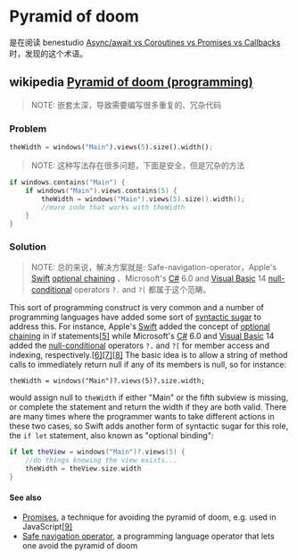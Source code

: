 # Pyramid of doom 

是在阅读 benestudio [Async/await vs Coroutines vs Promises vs Callbacks](https://blog.benestudio.co/async-await-vs-coroutines-vs-promises-eaedee4e0829) 时，发现的这个术语。

## wikipedia [Pyramid of doom (programming)](https://en.wikipedia.org/wiki/Pyramid_of_doom_(programming))

> NOTE: 嵌套太深，导致需要编写很多重复的、冗杂代码

### Problem

```python
theWidth = windows("Main").views(5).size().width();
```

> NOTE: 这种写法存在很多问题，下面是安全，但是冗杂的方法

```C++
if windows.contains("Main") {
    if windows("Main").views.contains(5) {
        theWidth = windows("Main").views(5).size().width();
        //more code that works with theWidth
    }
}
```





### Solution

> NOTE: 总的来说，解决方案就是: Safe-navigation-operator，Apple's [Swift](https://en.wikipedia.org/wiki/Swift_(programming_language))  [optional chaining](https://en.wikipedia.org/wiki/Safe_navigation_operator) 、Microsoft's [C#](https://en.wikipedia.org/wiki/C_Sharp_(programming_language)) 6.0 and [Visual Basic](https://en.wikipedia.org/wiki/Visual_Basic_.NET) 14  [null-conditional](https://en.wikipedia.org/wiki/Safe_navigation_operator) operators `?.` and `?[` 都属于这个范畴。

This sort of programming construct is very common and a number of programming languages have added some sort of [syntactic sugar](https://en.wikipedia.org/wiki/Syntactic_sugar) to address this. For instance, Apple's [Swift](https://en.wikipedia.org/wiki/Swift_(programming_language)) added the concept of [optional chaining](https://en.wikipedia.org/wiki/Safe_navigation_operator) in if statements[[5\]](https://en.wikipedia.org/wiki/Pyramid_of_doom_(programming)#cite_note-5) while Microsoft's [C#](https://en.wikipedia.org/wiki/C_Sharp_(programming_language)) 6.0 and [Visual Basic](https://en.wikipedia.org/wiki/Visual_Basic_.NET) 14 added the [null-conditional](https://en.wikipedia.org/wiki/Safe_navigation_operator) operators `?.` and `?[` for member access and indexing, respectively.[[6\]](https://en.wikipedia.org/wiki/Pyramid_of_doom_(programming)#cite_note-6)[[7\]](https://en.wikipedia.org/wiki/Pyramid_of_doom_(programming)#cite_note-7)[[8\]](https://en.wikipedia.org/wiki/Pyramid_of_doom_(programming)#cite_note-8) The basic idea is to allow a string of method calls to immediately return null if any of its members is null, so for instance:

```
theWidth = windows("Main")?.views(5)?.size.width;
```

would assign null to `theWidth` if either "Main" or the fifth subview is missing, or complete the statement and return the width if they are both valid. There are many times where the programmer wants to take different actions in these two cases, so Swift adds another form of syntactic sugar for this role, the `if let` statement, also known as "optional binding":

```swift
if let theView = windows("Main")?.views(5) {
    //do things knowing the view exists...
    theWidth = theView.size.width
}
```

#### See also

- [Promises](https://en.wikipedia.org/wiki/Futures_and_promises), a technique for avoiding the pyramid of doom, e.g. used in JavaScript[[9\]](https://en.wikipedia.org/wiki/Pyramid_of_doom_(programming)#cite_note-9)
- [Safe navigation operator](https://en.wikipedia.org/wiki/Safe_navigation_operator), a programming language operator that lets one avoid the pyramid of doom